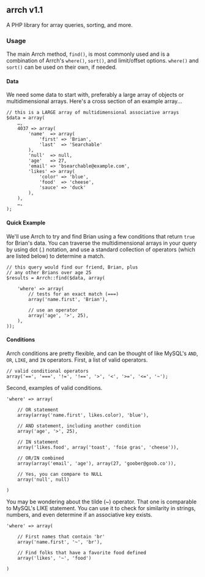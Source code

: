 ## arrch v1.1

A PHP library for array queries, sorting, and more.

### Usage

The main Arrch method, `find()`, is most commonly used and is a combination of Arrch's `where()`, `sort()`, and limit/offset options. `where()` and `sort()` can be used on their own, if needed.

#### Data

We need some data to start with, preferably a large array of objects or multidimensional arrays. Here's a cross section of an example array...

    // this is a LARGE array of multidimensional associative arrays
    $data = array(
        …,
        4037 => array(
            'name'  => array(
                'first' => 'Brian',
                'last'  => 'Searchable'
            ),
            'null'  => null,
            'age'   => 27,
            'email' => 'bsearchable@example.com',
            'likes' => array(
                'color' => 'blue',
                'food'  => 'cheese',
                'sauce' => 'duck'
            ),
        ),
        …,
    );

#### Quick Example

We'll use Arrch to try and find Brian using a few conditions that return `true` for Brian's data. You can traverse the multidimensional arrays in your query by using dot (.) notation, and use a standard collection of operators (which are listed below) to determine a match.

    // this query would find our friend, Brian, plus
    // any other Brians over age 25
    $results = Arrch::find($data, array(

        'where' => array(
            // tests for an exact match (===)
            array('name.first', 'Brian'),

            // use an operator
            array('age', '>', 25),
        ),
    ));

#### Conditions

Arrch conditions are pretty flexible, and can be thought of like MySQL's `AND`, `OR`, `LIKE`, and `IN` operators. First, a list of valid operators.

    // valid conditional operators
    array('==', '===', '!=', '!==', '>', '<', '>=', '<=', '~');

Second, examples of valid conditions.

    'where' => array(

        // OR statement
        array(array('name.first', likes.color), 'blue'),

        // AND statement, including another condition
        array('age', '>', 25),

        // IN statement
        array('likes.food', array('toast', 'foie gras', 'cheese')),

        // OR/IN combined
        array(array('email', 'age'), array(27, 'goober@goob.co')),

        // Yes, you can compare to NULL
        array('null', null)

    )

You may be wondering about the tilde (~) operator. That one is comparable to MySQL's LIKE statement. You can use it to check for similarity in strings, numbers, and even determine if an associative key exists.

    'where' => array(

        // First names that contain 'br'
        array('name.first', '~', 'br'),

        // Find folks that have a favorite food defined
        array('likes', '~', 'food')

    )

